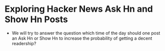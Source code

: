 # Exploring Hacker News Ask Hn and Show Hn Posts
- We will try to answer the question which time of the day should one post an Ask Hn or Show Hn to increase the probability of getting a decent readership?
